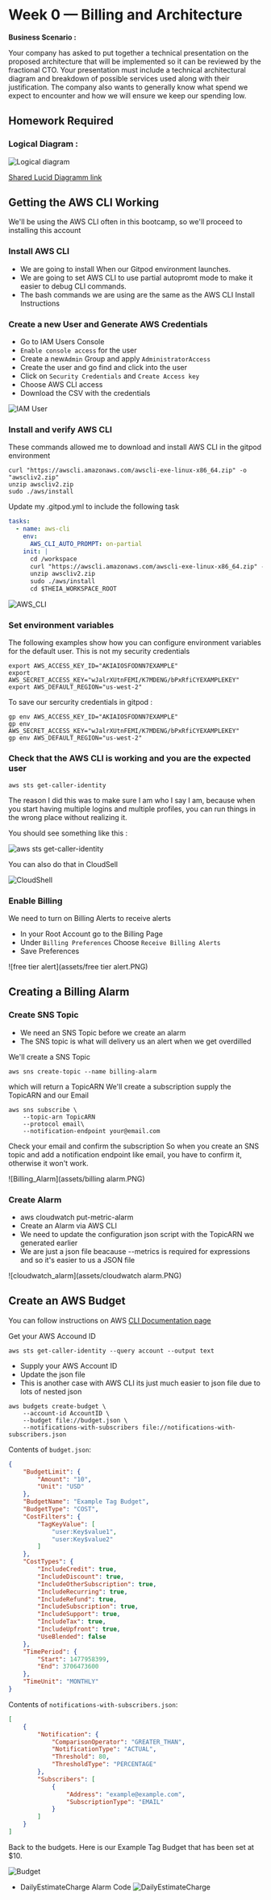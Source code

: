 # Week 0 — Billing and Architecture
**Business Scenario :**

Your company has asked to put together a technical presentation on the proposed architecture that will be implemented so it can be reviewed by the fractional CTO.
Your presentation must include a technical architectural diagram and breakdown of possible services used along with their justification.
The company also wants to generally know what spend we expect to encounter and how we will ensure we keep our spending low.

## Homework Required


### Logical Diagram :

![Logical diagram](https://user-images.githubusercontent.com/59735117/218827213-b1082d9c-28c6-4f43-885d-8480ecdc2a44.PNG)


[Shared Lucid Diagramm link](https://lucid.app/lucidchart/14e70fc9-ab7f-47f0-956b-79569afa3ab1/edit?viewport_loc=249%2C524%2C2633%2C1155%2C0_0&invitationId=inv_3bc883e1-377c-42ce-b2a7-feb175999ccc)

## Getting the AWS CLI Working
We'll be using the AWS CLI often in this bootcamp, so we'll proceed to installing this account

### Install AWS CLI
- We are going to install When our Gitpod environment launches.
- We are going to set AWS CLI to use partial autopromt mode to make it easier to debug CLI commands.
- The bash commands we are using are the same as the AWS CLI Install Instructions

### Create a new User and Generate AWS Credentials
- Go to IAM Users Console
- ``Enable console access`` for the user
- Create a new``Admin`` Group and apply ``AdministratorAccess``
- Create the user and go find and click into the user
- Click on ``Security Credentials`` and ``Create Access key``
- Choose AWS CLI access
- Download the CSV with the credentials


![IAM User](assets/IAM_user.PNG)



### Install and verify AWS CLI
These commands allowed me to download and install AWS CLI in the gitpod environment
```
curl "https://awscli.amazonaws.com/awscli-exe-linux-x86_64.zip" -o "awscliv2.zip"
unzip awscliv2.zip
sudo ./aws/install
```



Update my .gitpod.yml to include the following task
```yml
tasks:
  - name: aws-cli
    env:
      AWS_CLI_AUTO_PROMPT: on-partial 
    init: |
      cd /workspace
      curl "https://awscli.amazonaws.com/awscli-exe-linux-x86_64.zip" -o "awscliv2.zip"
      unzip awscliv2.zip
      sudo ./aws/install
      cd $THEIA_WORKSPACE_ROOT
```

![AWS_CLI](assets/AWS_CLI.PNG)

### Set environment variables
The following examples show how you can configure environment variables for the default user.
This is not my security credentials

```
export AWS_ACCESS_KEY_ID="AKIAIOSFODNN7EXAMPLE"
export AWS_SECRET_ACCESS_KEY="wJalrXUtnFEMI/K7MDENG/bPxRfiCYEXAMPLEKEY"
export AWS_DEFAULT_REGION="us-west-2"
```

To save our sercurity credentials in gitpod :

```
gp env AWS_ACCESS_KEY_ID="AKIAIOSFODNN7EXAMPLE"
gp env AWS_SECRET_ACCESS_KEY="wJalrXUtnFEMI/K7MDENG/bPxRfiCYEXAMPLEKEY"
gp env AWS_DEFAULT_REGION="us-west-2"
```
### Check that the AWS CLI is working and you are the expected user
```
aws sts get-caller-identity
```
The reason I did this was to make sure I am who I say I am, because when you start having multiple logins and multiple profiles, you can run things in the wrong place without realizing it.

You should see something like this :

![aws sts get-caller-identity](assets/get.PNG)

You can also do that in CloudSell

![CloudShell](assets/Cloudsell.PNG)



### Enable Billing
We need to turn on Billing Alerts to receive alerts

- In your Root Account go to the Billing Page
- Under ``Billing Preferences`` Choose ``Receive Billing Alerts``
- Save Preferences

![free tier alert](assets/free tier alert.PNG)

## Creating a Billing Alarm
### Create SNS Topic
- We need an SNS Topic before we create an alarm
- The SNS topic is what will delivery us an alert when we get overdilled

We'll create a SNS Topic

```
aws sns create-topic --name billing-alarm
```
which will return a TopicARN
We'll create a subscription supply the TopicARN and our Email

```
aws sns subscribe \
    --topic-arn TopicARN
    --protocol email\
    --notification-endpoint your@email.com
```
Check your email and confirm the subscription
So when you create an SNS topic and add a notification endpoint like email, you have to confirm it, otherwise it won't work.

![Billing_Alarm](assets/billing alarm.PNG)
### Create Alarm
- aws cloudwatch put-metric-alarm
- Create an Alarm via AWS CLI
- We need to update the configuration json script with the TopicARN we generated earlier
- We are just a json file beacause --metrics is required for expressions and so it's easier to us a JSON file

![cloudwatch_alarm](assets/cloudwatch alarm.PNG)

## Create an AWS Budget
You can follow instructions on AWS [CLI Documentation page](https://docs.aws.amazon.com/cli/latest/reference/budgets/create-budget.html#examples)

Get your AWS Accound ID

```
aws sts get-caller-identity --query account --output text
```
- Supply your AWS Account ID
- Update the json file
- This is another case with AWS CLI its just much easier to json file due to lots of nested json

```
aws budgets create-budget \
    --account-id AccountID \
    --budget file://budget.json \
    --notifications-with-subscribers file://notifications-with-subscribers.json
```

Contents of ``budget.json``:

```json
{
    "BudgetLimit": {
        "Amount": "10",
        "Unit": "USD"
    },
    "BudgetName": "Example Tag Budget",
    "BudgetType": "COST",
    "CostFilters": {
        "TagKeyValue": [
            "user:Key$value1",
            "user:Key$value2"
        ]
    },
    "CostTypes": {
        "IncludeCredit": true,
        "IncludeDiscount": true,
        "IncludeOtherSubscription": true,
        "IncludeRecurring": true,
        "IncludeRefund": true,
        "IncludeSubscription": true,
        "IncludeSupport": true,
        "IncludeTax": true,
        "IncludeUpfront": true,
        "UseBlended": false
    },
    "TimePeriod": {
        "Start": 1477958399,
        "End": 3706473600
    },
    "TimeUnit": "MONTHLY"
}
```

Contents of ``notifications-with-subscribers.json``:

```json
[
    {
        "Notification": {
            "ComparisonOperator": "GREATER_THAN",
            "NotificationType": "ACTUAL",
            "Threshold": 80,
            "ThresholdType": "PERCENTAGE"
        },
        "Subscribers": [
            {
                "Address": "example@example.com",
                "SubscriptionType": "EMAIL"
            }
        ]
    }
]
```
Back to the budgets.
Here is our Example Tag Budget that has been set at $10.

![Budget](assets/Budgets.PNG)




- DailyEstimateCharge Alarm Code
![DailyEstimateCharge](assets/alarmconfig.PNG)












